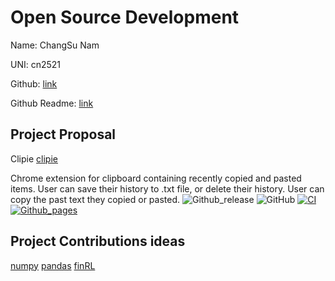 # Open Source Development

Name: ChangSu Nam

UNI: cn2521

Github: [link](https://github.com/ChangSuNam)

Github Readme: [link](https://github.com/ChangSuNam/ChangSuNam/blob/main/README.md)

## Project Proposal
Clipie
[clipie](../projects/javascript/clipie.md)

Chrome extension for clipboard containing recently copied and pasted items. User can save their history to .txt file, or delete their history. User can copy the past text they copied or pasted.
![Github_release](https://img.shields.io/github/v/release/ChangSuNam/Clipie)
![GitHub](https://img.shields.io/github/license/ChangSuNam/Clipie)
[![CI](https://github.com/ChangSuNam/Clipie/actions/workflows/ci.yml/badge.svg)](https://github.com/ChangSuNam/Clipie/actions/workflows/ci.yml)
[![Github_pages](https://img.shields.io/badge/Github%20Pages-https%3A%2F%2Fchangsunam.github.io%2FClipie%2F-brightgreen)](https://changsunam.github.io/Clipie/)


## Project Contributions ideas

[numpy](../projects/python/numpy.md)
[pandas](../projects/python/pandas.md)
[finRL](../projects/python/FinRL.md)
